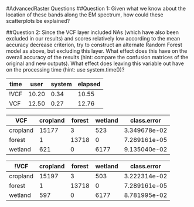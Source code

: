 #AdvancedRaster Questions
##Question 1: Given what we know about the location of these bands along the EM spectrum, how could these scatterplots be explained?

##Question 2: Since the VCF layer included NAs (which have also been excluded in our results) and scores relatively low according to the mean accuracy decrease criterion, try to construct an alternate Random Forest model as above, but excluding this layer. What effect does this have on the overall accuracy of the results (hint: compare the confusion matrices of the original and new outputs). What effect does leaving this variable out have on the processing time (hint: use system.time())?

| time | user | system | elapsed |
| ------ | ------ | ------ | -----|
| !VCF | 10.20 | 0.34| 10.55|
| VCF | 12.50 | 0.27 | 12.76 |

|VCF|cropland|forest| wetland|  class.error|    
|---|---|---|---|---|
|cropland|  15177| 3| 523 | 3.349678e-02|
|forest|  1| 13718 |  0 |7.289161e-05 |
|wetland|  621 | 0 | 6177| 9.135040e-02|

|!VCF|cropland|forest| wetland|  class.error|
|---|---|---|---|---|
|cropland|  15197| 3| 503 | 3.222314e-02|
|forest|  1| 13718 |  0 |7.289161e-05 |
|wetland|  597 | 0 | 6177| 8.781995e-02|

